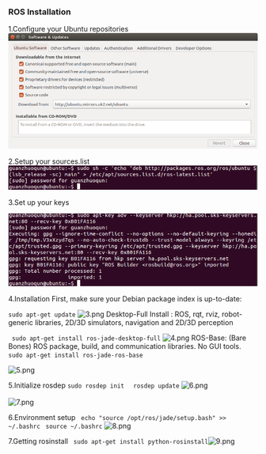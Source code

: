 ### ROS Installation 
1.Configure your Ubuntu repositories![sofeware.png](https://github.com/Fuyi-Huang/ES2016_14353091/blob/master/images/ROS/Software%20Sources.png?raw=true)

2.Setup your sources.list![1.png](https://github.com/Fuyi-Huang/ES2016_14353091/blob/master/images/ROS/1.png?raw=true)

3.Set up your keys

![2.png](https://github.com/Fuyi-Huang/ES2016_14353091/blob/master/images/ROS/2.png?raw=true)

4.Installation 
First, make sure your Debian package index is up-to-date: 

 ``` sudo apt-get update ```
 ![3.png](https://github.com/Fuyi-Huang/ES2016_14353091/blob/master/images/ROS/3.png?raw=true)
Desktop-Full Install : ROS, rqt, rviz, robot-generic libraries, 2D/3D simulators, navigation and 2D/3D perception 

 ``` sudo apt-get install ros-jade-desktop-full```
![4.png](https://github.com/Fuyi-Huang/ES2016_14353091/blob/master/images/ROS/4.png?raw=true)
ROS-Base: (Bare Bones) ROS package, build, and communication libraries. No GUI tools. 
``` sudo apt-get install ros-jade-ros-base```

![5.png](https://github.com/Fuyi-Huang/ES2016_14353091/blob/master/images/ROS/5.png?raw=true)


5.Initialize rosdep
 ``` sudo rosdep init  ``` 
 ``` rosdep update``` 
 ![6.png](https://github.com/Fuyi-Huang/ES2016_14353091/blob/master/images/ROS/6.png?raw=true)  
 <br/> 
 ![7.png](https://github.com/Fuyi-Huang/ES2016_14353091/blob/master/images/ROS/7.png?raw=true)

6.Environment setup
 ``` echo "source /opt/ros/jade/setup.bash" >> ~/.bashrc```
 ``` source ~/.bashrc``` ![8.png](https://github.com/Fuyi-Huang/ES2016_14353091/blob/master/images/ROS/8.png?raw=true)

7.Getting rosinstall
``` sudo apt-get install python-rosinstall```![9.png](https://github.com/Fuyi-Huang/ES2016_14353091/blob/master/images/ROS/9.png?raw=true)
